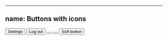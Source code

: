 
---
name: Buttons with icons
---
<button type="button" data-toggle="dropdown" class="btn btn--primary"><em class="fa fa-cog fa-lg">Settings</em></button>
<button type="button" data-toggle="dropdown" class="btn btn--warning">Log out<em class="fa fa-sign-out fa-lg fa-right"></em></button>
<button type="button" data-toggle="dropdown" class="btn btn--dark"><em class="fa fa-cog fa-lg fa-lone"></em></button>
<button type="button" data-toggle="dropdown" class="btn btn--secondary btn--round"><em class="fa fa-cog fa-lg fa-lone"></em></button>
<button type="button" data-toggle="dropdown" class="btn btn--secondary btn--soft">Soft button</button>